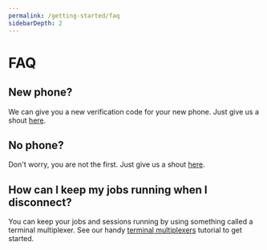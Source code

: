 ```yaml
---
permalink: /getting-started/faq
sidebarDepth: 2
---
```


# FAQ

## New phone?

We can give you a new verification code for your new phone.
Just give us a shout [here](/contact).

## No phone?

Don't worry, you are not the first.
Just give us a shout [here](/contact).

## How can I keep my jobs running when I disconnect?

You can keep your jobs and sessions running by using something called a terminal multiplexer.
See our handy [terminal multiplexers](/tutorials/terminal-multiplexers) tutorial to get started.
